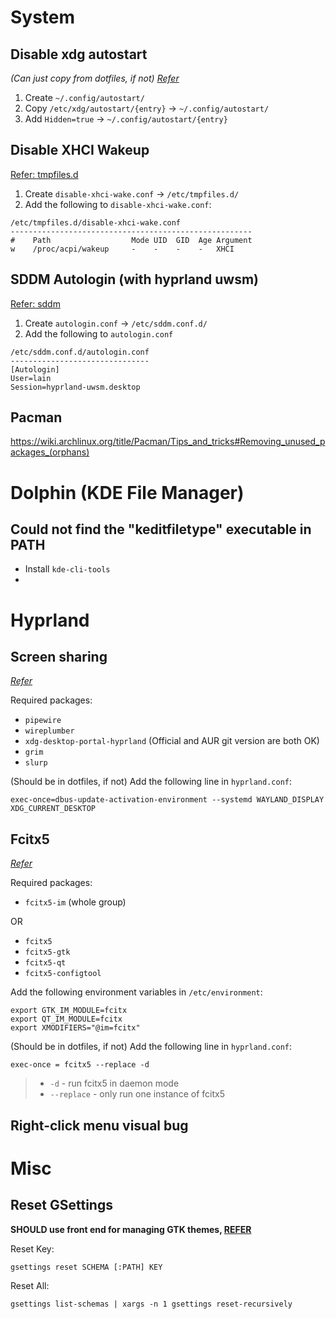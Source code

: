 # System
## Disable xdg autostart
*(Can just copy from dotfiles, if not) [Refer](https://wiki.archlinux.org/title/XDG_Autostart)*

1. Create `~/.config/autostart/`
2. Copy `/etc/xdg/autostart/{entry}` -> `~/.config/autostart/`
3. Add `Hidden=true` -> `~/.config/autostart/{entry}`

## Disable XHCI Wakeup
[Refer: tmpfiles.d](https://wiki.archlinux.org/title/Systemd#systemd-tmpfiles_-_temporary_files)

1. Create `disable-xhci-wake.conf` -> `/etc/tmpfiles.d/`
2. Add the following to `disable-xhci-wake.conf`:
```
/etc/tmpfiles.d/disable-xhci-wake.conf
------------------------------------------------------
#    Path                  Mode UID  GID  Age Argument
w    /proc/acpi/wakeup     -    -    -    -   XHCI
```

## SDDM Autologin (with hyprland uwsm)
[Refer: sddm](https://wiki.archlinux.org/title/SDDM)

1. Create `autologin.conf` -> `/etc/sddm.conf.d/`
2. Add the following to `autologin.conf`
```
/etc/sddm.conf.d/autologin.conf
-------------------------------
[Autologin]
User=lain
Session=hyprland-uwsm.desktop
```

## Pacman
https://wiki.archlinux.org/title/Pacman/Tips_and_tricks#Removing_unused_packages_(orphans)

# Dolphin (KDE File Manager)
## Could not find the "keditfiletype" executable in PATH
  - Install `kde-cli-tools`
- 

# Hyprland
## Screen sharing
*[Refer](https://gist.github.com/brunoanc/2dea6ddf6974ba4e5d26c3139ffb7580)*

Required packages:
- `pipewire`
- `wireplumber`
- `xdg-desktop-portal-hyprland` (Official and AUR git version are both OK)
- `grim`
- `slurp`

(Should be in dotfiles, if not) Add the following line in `hyprland.conf`: 
```
exec-once=dbus-update-activation-environment --systemd WAYLAND_DISPLAY XDG_CURRENT_DESKTOP
```

## Fcitx5
*[Refer](https://linux.do/t/topic/537066)*

Required packages:
- `fcitx5-im` (whole group)

OR

- `fcitx5`
- `fcitx5-gtk`
- `fcitx5-qt`
- `fcitx5-configtool`

Add the following environment variables in `/etc/environment`:
```
export GTK_IM_MODULE=fcitx
export QT_IM_MODULE=fcitx
export XMODIFIERS="@im=fcitx"
```
(Should be in dotfiles, if not) Add the following line in `hyprland.conf`:
```
exec-once = fcitx5 --replace -d
```
> - `-d` - run fcitx5 in daemon mode
> - `--replace` - only run one instance of fcitx5

## Right-click menu visual bug


# Misc
## Reset GSettings
**SHOULD use front end for managing GTK themes, [REFER]()** 

Reset Key:
```
gsettings reset SCHEMA [:PATH] KEY
```
Reset All:
```
gsettings list-schemas | xargs -n 1 gsettings reset-recursively
```